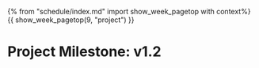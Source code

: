 {% from "schedule/index.md" import show_week_pagetop with context%}
{{ show_week_pagetop(9, "project") }}

# Project Milestone: v1.2

<include src="../../admin/project-w09-v12.md#main" />